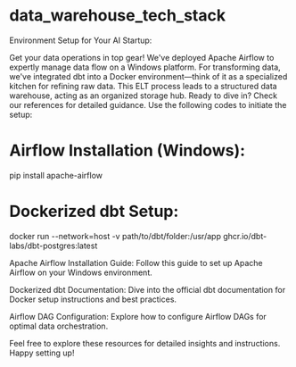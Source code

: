 # data_warehouse_tech_stack
Environment Setup for Your AI Startup:

Get your data operations in top gear! We've deployed Apache Airflow to expertly manage data flow on a Windows platform. For transforming data, we've integrated dbt into a Docker environment—think of it as a specialized kitchen for refining raw data. This ELT process leads to a structured data warehouse, acting as an organized storage hub. Ready to dive in? Check our references for detailed guidance. Use the following codes to initiate the setup:

# Airflow Installation (Windows):

pip install apache-airflow

# Dockerized dbt Setup:

docker run --network=host -v path/to/dbt/folder:/usr/app ghcr.io/dbt-labs/dbt-postgres:latest

Apache Airflow Installation Guide: Follow this guide to set up Apache Airflow on your Windows environment.

Dockerized dbt Documentation: Dive into the official dbt documentation for Docker setup instructions and best practices.

Airflow DAG Configuration: Explore how to configure Airflow DAGs for optimal data orchestration.

Feel free to explore these resources for detailed insights and instructions. Happy setting up!
